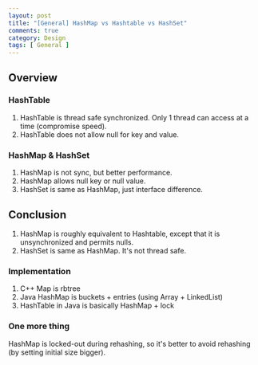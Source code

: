 ```yaml
---
layout: post
title: "[General] HashMap vs Hashtable vs HashSet"
comments: true
category: Design
tags: [ General ]
---
```


## Overview

### HashTable

1. HashTable is thread safe synchronized. Only 1 thread can access at a time (compromise speed). 
1. HashTable does not allow null for key and value. 

### HashMap & HashSet

1. HashMap is not sync, but better performance. 
1. HashMap allows null key or null value. 
1. HashSet is same as HashMap, just interface difference. 

## Conclusion

1. HashMap is roughly equivalent to Hashtable, except that it is unsynchronized and permits nulls. 
1. HashSet is same as HashMap. It's not thread safe. 

### Implementation

1. C++ Map is rbtree
1. Java HashMap is buckets + entries (using Array + LinkedList)
1. HashTable in Java is basically HashMap + lock

### One more thing

HashMap is locked-out during rehashing, so it's better to avoid rehashing (by setting initial size bigger).
